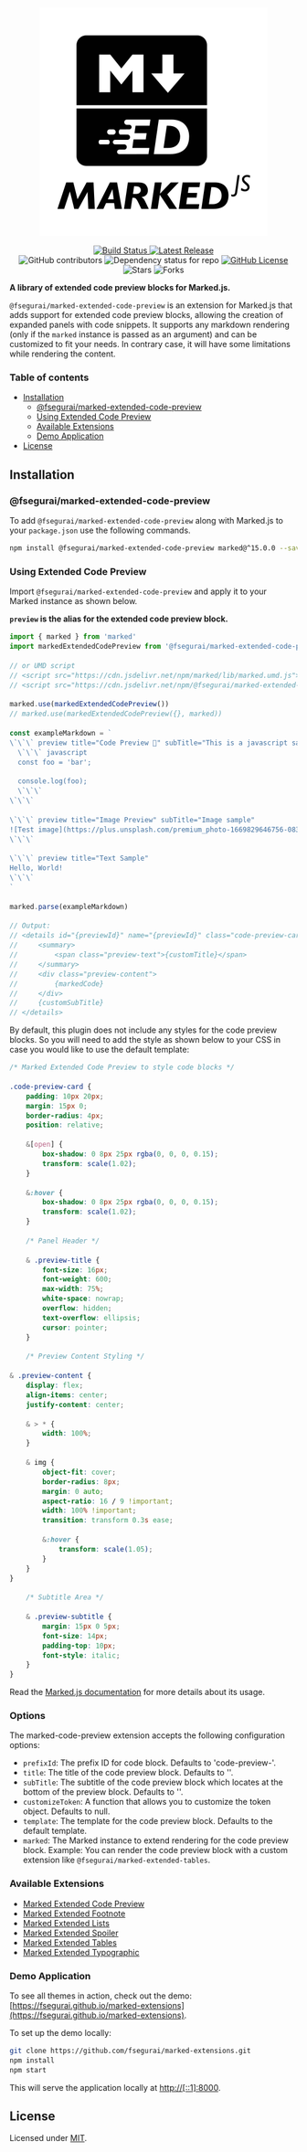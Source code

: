 <p align="center">
  <img alt="Marked Extensions Logo" src="https://raw.githubusercontent.com/fsegurai/marked-extensions/main/demo/public/marked-extensions.svg">
</p>

<p align="center">
  <a href="https://github.com/fsegurai/marked-extensions/actions/workflows/release-library.yml">
      <img src="https://github.com/fsegurai/marked-extensions/actions/workflows/release-library.yml/badge.svg"
          alt="Build Status">
  </a>
  <a href="https://www.npmjs.org/package/@fsegurai/marked-extended-code-preview">
      <img src="https://img.shields.io/npm/v/@fsegurai/marked-extended-code-preview.svg"
          alt="Latest Release">
  </a>
  <br>
  <img alt="GitHub contributors" src="https://img.shields.io/github/contributors/fsegurai/marked-extensions">
  <img alt="Dependency status for repo" src="https://img.shields.io/librariesio/github/fsegurai/marked-extensions">
  <a href="https://opensource.org/licenses/MIT">
    <img alt="GitHub License" src="https://img.shields.io/github/license/fsegurai/marked-extensions">
  </a>
  <br>
  <img alt="Stars" src="https://img.shields.io/github/stars/fsegurai/marked-extensions?style=square&labelColor=343b41"/> 
  <img alt="Forks" src="https://img.shields.io/github/forks/fsegurai/marked-extensions?style=square&labelColor=343b41"/>
</p>

**A library of extended code preview blocks for Marked.js.**

`@fsegurai/marked-extended-code-preview` is an extension for Marked.js that adds support for extended code preview blocks, allowing the creation of expanded panels with code snippets. It supports any markdown rendering (only if the `marked` instance is passed as an argument) and can be customized to fit your needs. In contrary case, it will have some limitations while rendering the content.

### Table of contents

- [Installation](#installation)
    - [@fsegurai/marked-extended-code-preview](#fseguraimarked-extended-code-preview)
    - [Using Extended Code Preview](#using-extended-code-preview)
    - [Available Extensions](#available-extensions)
    - [Demo Application](#demo-application)
- [License](#license)

## Installation

### @fsegurai/marked-extended-code-preview

To add `@fsegurai/marked-extended-code-preview` along with Marked.js to your `package.json` use the following commands.

```bash
npm install @fsegurai/marked-extended-code-preview marked@^15.0.0 --save
```

### Using Extended Code Preview

Import `@fsegurai/marked-extended-code-preview` and apply it to your Marked instance as shown below.

**`preview`  is the alias for the extended code preview block.**

```javascript
import { marked } from 'marked'
import markedExtendedCodePreview from '@fsegurai/marked-extended-code-preview'

// or UMD script
// <script src="https://cdn.jsdelivr.net/npm/marked/lib/marked.umd.js"></script>
// <script src="https://cdn.jsdelivr.net/npm/@fsegurai/marked-extended-code-preview/lib/index.umd.js"></script>

marked.use(markedExtendedCodePreview())
// marked.use(markedExtendedCodePreview({}, marked))

const exampleMarkdown = `
\`\`\` preview title="Code Preview 📄" subTitle="This is a javascript sample"
  \`\`\` javascript
  const foo = 'bar';
  
  console.log(foo);
  \`\`\`
\`\`\`

\`\`\` preview title="Image Preview" subTitle="Image sample"
![Test image](https://plus.unsplash.com/premium_photo-1669829646756-083a328c0abb?q=80&w=2118&auto=format&fit=crop&ixlib=rb-4.0.3&ixid=M3wxMjA3fDB8MHxwaG90by1wYWdlfHx8fGVufDB8fHx8fA%3D%3D "test image")
\`\`\`

\`\`\` preview title="Text Sample"
Hello, World!
\`\`\`
`

marked.parse(exampleMarkdown)

// Output:
// <details id="{previewId}" name="{previewId}" class="code-preview-card">
//     <summary>
//         <span class="preview-text">{customTitle}</span>
//     </summary>
//     <div class="preview-content">
//         {markedCode}
//     </div>
//     {customSubTitle}
// </details>
```

By default, this plugin does not include any styles for the code preview blocks.
So you will need to add the style as shown below to your CSS in case you would like to use the default template:

``` css
/* Marked Extended Code Preview to style code blocks */

.code-preview-card {
    padding: 10px 20px;
    margin: 15px 0;
    border-radius: 4px;
    position: relative;

    &[open] {
        box-shadow: 0 8px 25px rgba(0, 0, 0, 0.15);
        transform: scale(1.02);
    }

    &:hover {
        box-shadow: 0 8px 25px rgba(0, 0, 0, 0.15);
        transform: scale(1.02);
    }

    /* Panel Header */

    & .preview-title {
        font-size: 16px;
        font-weight: 600;
        max-width: 75%;
        white-space: nowrap;
        overflow: hidden;
        text-overflow: ellipsis;
        cursor: pointer;
    }

    /* Preview Content Styling */

& .preview-content {
    display: flex;
    align-items: center;
    justify-content: center;

    & > * {
        width: 100%;
    }

    & img {
        object-fit: cover;
        border-radius: 8px;
        margin: 0 auto;
        aspect-ratio: 16 / 9 !important;
        width: 100% !important;
        transition: transform 0.3s ease;

        &:hover {
            transform: scale(1.05);
        }
    }
}

    /* Subtitle Area */

    & .preview-subtitle {
        margin: 15px 0 5px;
        font-size: 14px;
        padding-top: 10px;
        font-style: italic;
    }
}
```

Read the [Marked.js documentation](https://marked.js.org/) for more details about its usage.

### Options

The marked-code-preview extension accepts the following configuration options:

* `prefixId`: The prefix ID for code block. Defaults to 'code-preview-'.
* `title`: The title of the code preview block. Defaults to ''.
* `subTitle`: The subtitle of the code preview block which locates at the bottom of the preview block. Defaults to ''.
* `customizeToken`: A function that allows you to customize the token object. Defaults to null.
* `template`: The template for the code preview block. Defaults to the default template.
* `marked`: The Marked instance to extend rendering for the code preview block. Example: You can render the code preview block with a custom extension like `@fsegurai/marked-extended-tables`.

### Available Extensions

- [Marked Extended Code Preview](https://github.com/fsegurai/marked-extensions/tree/main/packages/marked-extended-code-preview)
- [Marked Extended Footnote](https://github.com/fsegurai/marked-extensions/tree/main/packages/marked-extended-footnote)
- [Marked Extended Lists](https://github.com/fsegurai/marked-extensions/tree/main/packages/marked-extended-lists)
- [Marked Extended Spoiler](https://github.com/fsegurai/marked-extensions/tree/main/packages/marked-extended-spoiler)
- [Marked Extended Tables](https://github.com/fsegurai/marked-extensions/tree/main/packages/marked-extended-tables)
- [Marked Extended Typographic](https://github.com/fsegurai/marked-extensions/tree/main/packages/marked-extended-typographic)

### Demo Application

To see all themes in action, check out the
demo: [https://fsegurai.github.io/marked-extensions](https://fsegurai.github.io/marked-extensions).

To set up the demo locally:

```bash
git clone https://github.com/fsegurai/marked-extensions.git
npm install
npm start
```

This will serve the application locally at [http://[::1]:8000](http://[::1]:8000).

## License

Licensed under [MIT](https://opensource.org/licenses/MIT).
